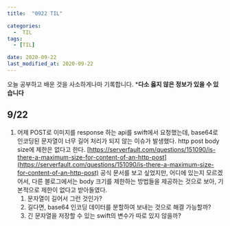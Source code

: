 ```yaml
---
title:  "0922 TIL" 

categories:
  -  TIL
tags:
  - [TIL]

date: 2020-09-22
last_modified_at: 2020-09-22
---
```


오늘 공부하고 배운 것을 사소하게나마 기록합니다. 
***다소 옳지 않은 정보가 있을 수 있습니다**

## 9/22

1. 어제 POST로 이미지를 response 하는 api를 swift에서 요청했는데, base64로 인코딩된 문자열이 너무 길어 처리가 되지 않는 이슈가 발생했다. http post body size에 제한은 없다고 한다. 
[https://serverfault.com/questions/151090/is-there-a-maximum-size-for-content-of-an-http-post](https://serverfault.com/questions/151090/is-there-a-maximum-size-for-content-of-an-http-post)
공식 문서를 보고 싶었지만, 어디에 있는지 모르겠어서, 다른 블로그에서는 body 크기를 제한하는 방법들을 제공하는 것으로 보아, 기본적으로 제한이 없다고 받아들였다. 
    1. 문자열이 길어서 그런 것인가?
    2. 길다면, base64 인코딩 데이터를 분할하여 보내는 것으로 해결 가능할까? 
    3. 긴 문자열을 저장할 수 있는 swift의 변수가 따로 있지 않을까?